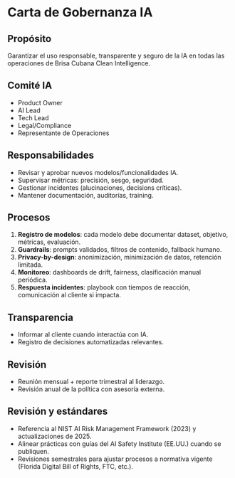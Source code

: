 # Carta de Gobernanza IA

## Propósito
Garantizar el uso responsable, transparente y seguro de la IA en todas las operaciones de Brisa Cubana Clean Intelligence.

## Comité IA
- Product Owner
- AI Lead
- Tech Lead
- Legal/Compliance
- Representante de Operaciones

## Responsabilidades
- Revisar y aprobar nuevos modelos/funcionalidades IA.
- Supervisar métricas: precisión, sesgo, seguridad.
- Gestionar incidentes (alucinaciones, decisions críticas).
- Mantener documentación, auditorías, training.

## Procesos
1. **Registro de modelos**: cada modelo debe documentar dataset, objetivo, métricas, evaluación.
2. **Guardrails**: prompts validados, filtros de contenido, fallback humano.
3. **Privacy-by-design**: anonimización, minimización de datos, retención limitada.
4. **Monitoreo**: dashboards de drift, fairness, clasificación manual periódica.
5. **Respuesta incidentes**: playbook con tiempos de reacción, comunicación al cliente si impacta.

## Transparencia
- Informar al cliente cuando interactúa con IA.
- Registro de decisiones automatizadas relevantes.

## Revisión
- Reunión mensual + reporte trimestral al liderazgo.
- Revisión anual de la política con asesoría externa.


## Revisión y estándares
- Referencia al NIST AI Risk Management Framework (2023) y actualizaciones de 2025.
- Alinear prácticas con guías del AI Safety Institute (EE.UU.) cuando se publiquen.
- Revisiones semestrales para ajustar procesos a normativa vigente (Florida Digital Bill of Rights, FTC, etc.).
